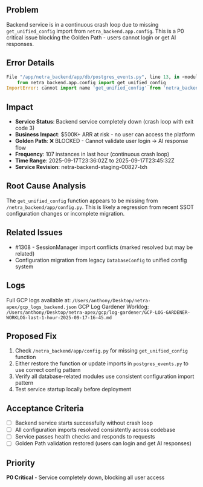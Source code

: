 ## Problem
Backend service is in a continuous crash loop due to missing `get_unified_config` import from `netra_backend.app.config`. This is a P0 critical issue blocking the Golden Path - users cannot login or get AI responses.

## Error Details
```python
File "/app/netra_backend/app/db/postgres_events.py", line 13, in <module>
    from netra_backend.app.config import get_unified_config
ImportError: cannot import name 'get_unified_config' from 'netra_backend.app.config'
```

## Impact
- **Service Status**: Backend service completely down (crash loop with exit code 3)
- **Business Impact**: $500K+ ARR at risk - no user can access the platform
- **Golden Path**: ❌ BLOCKED - Cannot validate user login → AI response flow
- **Frequency**: 107 instances in last hour (continuous crash loop)
- **Time Range**: 2025-09-17T23:36:02Z to 2025-09-17T23:45:32Z
- **Service Revision**: netra-backend-staging-00827-lxh

## Root Cause Analysis
The `get_unified_config` function appears to be missing from `/netra_backend/app/config.py`. This is likely a regression from recent SSOT configuration changes or incomplete migration.

## Related Issues
- #1308 - SessionManager import conflicts (marked resolved but may be related)
- Configuration migration from legacy `DatabaseConfig` to unified config system

## Logs
Full GCP logs available at: `/Users/anthony/Desktop/netra-apex/gcp_logs_backend.json`
GCP Log Gardener Worklog: `/Users/anthony/Desktop/netra-apex/gcp/log-gardener/GCP-LOG-GARDENER-WORKLOG-last-1-hour-2025-09-17-16-45.md`

## Proposed Fix
1. Check `/netra_backend/app/config.py` for missing `get_unified_config` function
2. Either restore the function or update imports in `postgres_events.py` to use correct config pattern
3. Verify all database-related modules use consistent configuration import pattern
4. Test service startup locally before deployment

## Acceptance Criteria
- [ ] Backend service starts successfully without crash loop
- [ ] All configuration imports resolved consistently across codebase
- [ ] Service passes health checks and responds to requests
- [ ] Golden Path validation restored (users can login and get AI responses)

## Priority
**P0 Critical** - Service completely down, blocking all user access